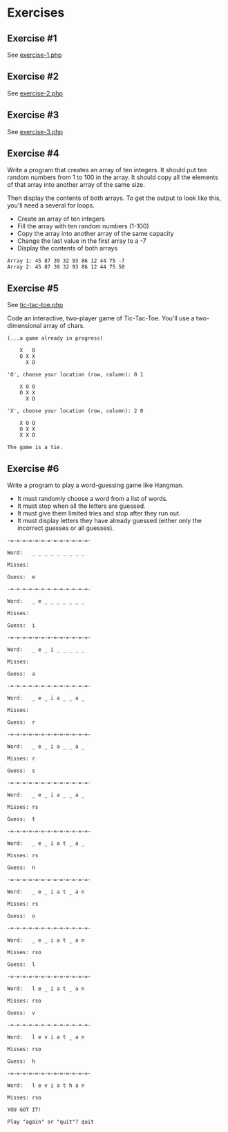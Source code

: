 # Exercises

## Exercise #1

See [exercise-1.php](./01-SortStrings.php)

## Exercise #2

See [exercise-2.php](./02-AverageValue.php)

## Exercise #3

See [exercise-3.php](./03-CheckIfExists.php)

## Exercise #4

Write a program that creates an array of ten integers.
It should put ten random numbers from 1 to 100 in the array.
It should copy all the elements of that array into another array of the same size.

Then display the contents of both arrays. To get the output to look like this, you'll need a several for loops.

  - Create an array of ten integers
  - Fill the array with ten random numbers (1-100)
  - Copy the array into another array of the same capacity
  - Change the last value in the first array to a -7
  - Display the contents of both arrays
  
```
Array 1: 45 87 39 32 93 86 12 44 75 -7
Array 2: 45 87 39 32 93 86 12 44 75 50
```

## Exercise #5

See [tic-tac-toe.php](./tic-tac-toe.php)

Code an interactive, two-player game of Tic-Tac-Toe. You'll use a two-dimensional array of chars.

```
(...a game already in progress)

	X   O
	O X X
	  X O
 
'O', choose your location (row, column): 0 1

	X O O
	O X X
	  X O
 
'X', choose your location (row, column): 2 0

	X O O
	O X X
	X X O

The game is a tie.
```

## Exercise #6

Write a program to play a word-guessing game like Hangman.

  - It must randomly choose a word from a list of words.
  - It must stop when all the letters are guessed.
  - It must give them limited tries and stop after they run out.
  - It must display letters they have already guessed (either only the incorrect guesses or all guesses).
  
```
-=-=-=-=-=-=-=-=-=-=-=-=-=-

Word:	_ _ _ _ _ _ _ _ _ 

Misses:	

Guess:	e

-=-=-=-=-=-=-=-=-=-=-=-=-=-

Word:	_ e _ _ _ _ _ _ _ 

Misses:	

Guess:	i

-=-=-=-=-=-=-=-=-=-=-=-=-=-

Word:	_ e _ i _ _ _ _ _ 

Misses:	

Guess:	a

-=-=-=-=-=-=-=-=-=-=-=-=-=-

Word:	_ e _ i a _ _ a _ 

Misses:	

Guess:	r

-=-=-=-=-=-=-=-=-=-=-=-=-=-

Word:	_ e _ i a _ _ a _ 

Misses:	r

Guess:	s

-=-=-=-=-=-=-=-=-=-=-=-=-=-

Word:	_ e _ i a _ _ a _ 

Misses:	rs

Guess:	t

-=-=-=-=-=-=-=-=-=-=-=-=-=-

Word:	_ e _ i a t _ a _ 

Misses:	rs

Guess:	n

-=-=-=-=-=-=-=-=-=-=-=-=-=-

Word:	_ e _ i a t _ a n 

Misses:	rs

Guess:	o

-=-=-=-=-=-=-=-=-=-=-=-=-=-

Word:	_ e _ i a t _ a n 

Misses:	rso

Guess:	l

-=-=-=-=-=-=-=-=-=-=-=-=-=-

Word:	l e _ i a t _ a n 

Misses:	rso

Guess:	v

-=-=-=-=-=-=-=-=-=-=-=-=-=-

Word:	l e v i a t _ a n 

Misses:	rso

Guess:	h

-=-=-=-=-=-=-=-=-=-=-=-=-=-

Word:	l e v i a t h a n 

Misses:	rso

YOU GOT IT!

Play "again" or "quit"? quit
```